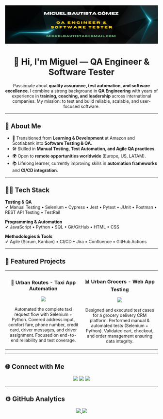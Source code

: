 <!-- Banner -->
![Banner](https://github.com/miguelbautistag/miguelbautistag/blob/main/Banner%20Para%20LinkedIn%20Desarrollador%20De%20Software%20Moderno%20Negro%20(3).png)

<div align="center">
  <h1>👋 Hi, I'm Miguel — QA Engineer & Software Tester</h1>
  <p>
    Passionate about <strong>quality assurance, test automation, and software excellence</strong>.  
    I combine a strong background in <strong>QA Engineering</strong> with years of experience in 
    <strong>training, coaching, and leadership</strong> across international companies.  
    My mission: to test and build reliable, scalable, and user-focused software.  
  </p>
</div>

---

## 🚀 About Me
- 🎯 Transitioned from **Learning & Development** at Amazon and Scotiabank into **Software Testing & QA**.  
- 🛠️ Skilled in **Manual Testing, Test Automation, and Agile QA practices**.  
- 🌍 Open to **remote opportunities worldwide** (Europe, US, LATAM).  
- 📚 Lifelong learner, currently improving skills in **automation frameworks** and **CI/CD integration**.  

---

## 🧑‍💻 Tech Stack

**Testing & QA**  
✔ Manual Testing • Selenium • Cypress • Jest • Pytest • JUnit • Postman • REST API Testing • TestRail  

**Programming & Automation**  
✔ JavaScript • Python • SQL • Git/GitHub • HTML • CSS  

**Methodologies & Tools**  
✔ Agile (Scrum, Kanban) • CI/CD • Jira • Confluence • GitHub Actions  

---

## 📂 Featured Projects
<table>
<tr>
<td width="50%">
<h3 align="center">🚖 Urban Routes - Taxi App Automation</h3>
<div align="center">
<a href="https://github.com/miguelbautistag/qa-project-Urban-Routes-es" target="_blank">
<img src="https://img.shields.io/badge/Code-View%20Project-orange?style=for-the-badge&logo=github" />
</a>
<p>Automated the complete taxi request flow with Selenium + Python.  
Covered address input, comfort fare, phone number, credit card, driver messages, and driver assignment.  
Focused on end-to-end reliability and test coverage.</p>
</div>
</td>

<td width="50%">
<h3 align="center">📊 Urban Grocers - Web App Testing</h3>
<div align="center">
<a href="https://github.com/miguelbautistag/qa-project-Urban-Grocers-app-es" target="_blank">
<img src="https://img.shields.io/badge/Code-View%20Project-blue?style=for-the-badge&logo=github" />
</a>
<p>Designed and executed test cases for a grocery delivery CRM platform.  
Performed manual & automated tests (Selenium + Python).  
Validated cart, checkout, and order management ensuring data integrity.</p>
</div>
</td>
</tr>
</table>

---

## 🌐 Connect with Me
<p align="center">
<a href="https://www.linkedin.com/in/miguelb11/"><img src="https://img.shields.io/badge/LinkedIn-Connect-blue?style=for-the-badge&logo=linkedin" /></a>
<a href="mailto:miguel@example.com"><img src="https://img.shields.io/badge/Email-Contact-red?style=for-the-badge&logo=gmail" /></a>
<a href="https://github.com/miguelb11"><img src="https://img.shields.io/badge/GitHub-Follow-black?style=for-the-badge&logo=github" /></a>
</p>

---

## ⚙️ GitHub Analytics
<p align="center">
<a href="https://github.com/miguelb11">
  <img height="180em" src="https://github-readme-stats-eight-theta.vercel.app/api?username=miguelb11&show_icons=true&theme=algolia&include_all_commits=true&count_private=true"/>
  <img height="180em" src="https://github-readme-stats-eight-theta.vercel.app/api/top-langs/?username=miguelb11&layout=compact&langs_count=8&theme=algolia"/>
</a>
</p>
